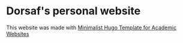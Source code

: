 # Dorsaf's personal website

This website was made with [Minimalist Hugo Template for Academic Websites](https://pascalmichaillat.org/d5/)

